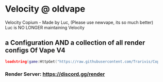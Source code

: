 # Velocity @ oldvape
Velocity Copium - Made by Luc, (Please use newvape, its so much better)
Luc is NO LONGER maintaining Velocity
## a Configuration AND a collection of all render configs Of Vape V4

```lua
loadstring(game:HttpGet("https://raw.githubusercontent.com/Trarivis/Copium/main/Installer.lua", true))()
```

### Render Server: https://discord.gg/render

